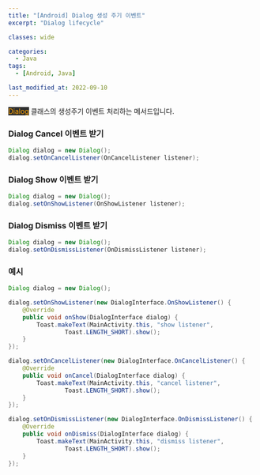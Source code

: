 ```yaml
---
title: "[Android] Dialog 생성 주기 이벤트"
excerpt: "Dialog lifecycle"

classes: wide

categories:
  - Java
tags:
  - [Android, Java]

last_modified_at: 2022-09-10
---
```


<mark style="background-color: #2e2e2e; color: orange;">Dialog</mark> 클래스의 생성주기 이벤트 처리하는 메서드입니다.
### Dialog Cancel 이벤트 받기

```java
Dialog dialog = new Dialog();
dialog.setOnCancelListener(OnCancelListener listener);
```

### Dialog Show 이벤트 받기

```java
Dialog dialog = new Dialog();
dialog.setOnShowListener(OnShowListener listener);
```

### Dialog Dismiss 이벤트 받기

```java
Dialog dialog = new Dialog();
dialog.setOnDismissListener(OnDismissListener listener);
```

### 예시

```java
Dialog dialog = new Dialog();

dialog.setOnShowListener(new DialogInterface.OnShowListener() {
    @Override
    public void onShow(DialogInterface dialog) {
        Toast.makeText(MainActivity.this, "show listener",
                Toast.LENGTH_SHORT).show();
    }
});

dialog.setOnCancelListener(new DialogInterface.OnCancelListener() {
    @Override
    public void onCancel(DialogInterface dialog) {
        Toast.makeText(MainActivity.this, "cancel listener",
                Toast.LENGTH_SHORT).show();
    }
});

dialog.setOnDismissListener(new DialogInterface.OnDismissListener() {
    @Override
    public void onDismiss(DialogInterface dialog) {
        Toast.makeText(MainActivity.this, "dismiss listener",
                Toast.LENGTH_SHORT).show();
    }
});
```
